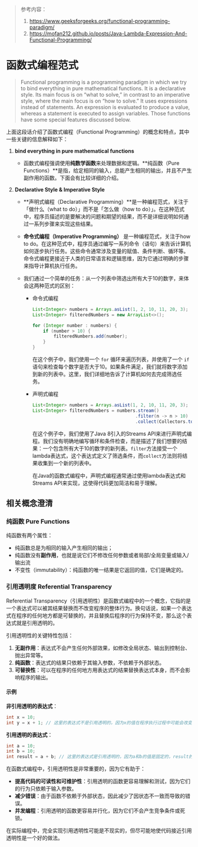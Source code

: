 > 参考内容：
>
> 1. https://www.geeksforgeeks.org/functional-programming-paradigm/
> 2. https://mofan212.github.io/posts/Java-Lambda-Expression-And-Functional-Programming/

# 函数式编程范式

> Functional programming is a programming paradigm in which we try to bind everything in pure mathematical functions. It is a declarative style. Its main focus is on “what to solve,” in contrast to an imperative style, where the main focus is on “how to solve.” It uses expressions instead of statements. An expression is evaluated to produce a value, whereas a statement is executed to assign variables. Those functions have some special features discussed below. 

上面这段话介绍了函数式编程（Functional Programming）的概念和特点，其中一些关键的信息解释如下：

1. **bind everything in pure mathematical functions**

   - 函数式编程强调使用**纯数学函数**来处理数据和逻辑。**纯函数（Pure Functions）**是指，给定相同的输入，总能产生相同的输出，并且不产生副作用的函数。下面会有比较详细的介绍。

2. **Declarative Style & Imperative Style**

   - **声明式编程（Declarative Programming）**是一种编程范式，关注于「做什么（what to do）」而不是「怎么做（how to do）」。在这种范式中，程序员描述的是要解决的问题和期望的结果，而不是详细说明如何通过一系列步骤来实现这些结果。

   - **命令式编程（Imperative Programming）** 是一种编程范式，关注于how to do。在这种范式中，程序员通过编写一系列命令（语句）来告诉计算机如何逐步执行任务。这些命令通常涉及变量的赋值、条件判断、循环等。命令式编程更接近于人类的日常语言和逻辑思维，因为它通过明确的步骤来指导计算机执行任务。

   - 我们通过一个简单的任务：从一个列表中筛选出所有大于10的数字，来体会这两种范式的区别：

     - 命令式编程

       ```java
       List<Integer> numbers = Arrays.asList(1, 2, 10, 11, 20, 3);
       List<Integer> filteredNumbers = new ArrayList<>();
       
       for (Integer number : numbers) {
           if (number > 10) {
               filteredNumbers.add(number);
           }
       }
       ```

       在这个例子中，我们使用一个 `for` 循环来遍历列表，并使用了一个 `if` 语句来检查每个数字是否大于10。如果条件满足，我们就将数字添加到新的列表中。这里，我们详细地告诉了计算机如何去完成筛选任务。

     - 声明式编程

       ```java
       List<Integer> numbers = Arrays.asList(1, 2, 10, 11, 20, 3);
       List<Integer> filteredNumbers = numbers.stream()
                                              .filter(n -> n > 10)
                                              .collect(Collectors.toList());
       ```

       在这个例子中，我们使用了Java 8引入的Streams API来进行声明式编程。我们没有明确地编写循环和条件检查，而是描述了我们想要的结果：一个包含所有大于10的数字的新列表。`filter`方法接受一个lambda表达式，这个表达式定义了筛选条件，而`collect`方法则将结果收集到一个新的列表中。

       在Java的函数式编程中，声明式编程通常通过使用lambda表达式和Streams API来实现，这使得代码更加简洁和易于理解。

## 相关概念澄清

### 纯函数 Pure Functions

纯函数有两个属性：

- 纯函数总是为相同的输入产生相同的输出；
- 纯函数没有**副作用**，也就是说它们不修改任何参数或者局部/全局变量或输入/输出流
- 不变性（immutability）：纯函数的唯一结果是它返回的值，它们是确定的。

### 引用透明度 Referential Transparency

Referential Transparency（引用透明性）是函数式编程中的一个概念，它指的是一个表达式可以被其结果替换而不改变程序的整体行为。换句话说，如果一个表达式在程序的任何地方都是可替换的，并且替换后程序的行为保持不变，那么这个表达式就是引用透明的。

引用透明性的关键特性包括：

1. **无副作用**：表达式不会产生任何外部效果，如修改全局状态、输出到控制台、抛出异常等。
2. **纯函数**：表达式的结果只依赖于其输入参数，不依赖于外部状态。
3. **可替换性**：可以在程序的任何地方用表达式的结果替换表达式本身，而不会影响程序的输出。

#### 示例

**非引用透明的表达式**：
```java
int x = 10;
int y = x + 1; // 这里的表达式不是引用透明的，因为x的值在程序执行过程中可能会改变
```

**引用透明的表达式**：
```java
int a = 10;
int b = 10;
int result = a + b; // 这里的表达式是引用透明的，因为a和b的值是固定的，result的值也是固定的
```

在函数式编程中，引用透明性是非常重要的，因为它有助于：

- **提高代码的可读性和可维护性**：引用透明的函数更容易理解和测试，因为它们的行为只依赖于输入参数。
- **减少错误**：由于函数不依赖于外部状态，因此减少了因状态不一致而导致的错误。
- **并发编程**：引用透明的函数更容易并行化，因为它们不会产生竞争条件或死锁。

在实际编程中，完全实现引用透明性可能是不现实的，但尽可能地使代码接近引用透明性是一个好的做法。

